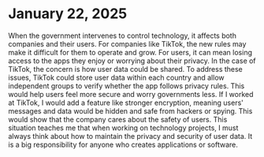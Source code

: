# January 22, 2025 
When the government intervenes to control technology, it affects both companies and their users. For companies like TikTok, the new rules may make it difficult for them to operate and grow. For users, it can mean losing access to the apps they enjoy or worrying about their privacy. In the case of TikTok, the concern is how user data could be shared.
To address these issues, TikTok could store user data within each country and allow independent groups to verify whether the app follows privacy rules. This would help users feel more secure and worry governments less.
If I worked at TikTok, I would add a feature like stronger encryption, meaning users' messages and data would be hidden and safe from hackers or spying. This would show that the company cares about the safety of users.
This situation teaches me that when working on technology projects, I must always think about how to maintain the privacy and security of user data. It is a big responsibility for anyone who creates applications or software.
